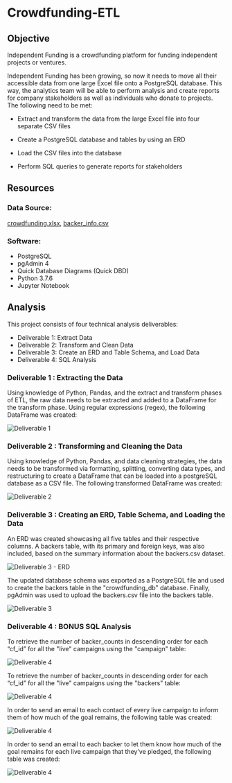 # Crowdfunding-ETL

## Objective

Independent Funding is a crowdfunding platform for funding independent projects or ventures.

Independent Funding has been growing, so now it needs to move all their accessible data from one large Excel file onto a PostgreSQL database. This way, the analytics team will be able to perform analysis and create reports for company stakeholders as well as individuals who donate to projects. The following need to be met:

* Extract and transform the data from the large Excel file into four separate CSV files

* Create a PostgreSQL database and tables by using an ERD

* Load the CSV files into the database

* Perform SQL queries to generate reports for stakeholders

## Resources

### Data Source: 

[crowdfunding.xlsx](https://github.com/doliver231/Crowdfunding-ETL/blob/main/crowdfunding.xlsx), 
[backer_info.csv](https://github.com/doliver231/Crowdfunding-ETL/blob/main/backer_info.csv)

### Software:

* PostgreSQL
* pgAdmin 4
* Quick Database Diagrams (Quick DBD)
* Python 3.7.6
* Jupyter Notebook

## Analysis

This project consists of four technical analysis deliverables:

* Deliverable 1: Extract Data
* Deliverable 2: Transform and Clean Data
* Deliverable 3: Create an ERD and Table Schema, and Load Data
* Deliverable 4: SQL Analysis

### Deliverable 1 : Extracting the Data

Using knowledge of Python, Pandas, and the extract and transform phases of ETL, the raw data needs to be extracted and added to a DataFrame for the transform phase. Using regular expressions (regex), the following DataFrame was created:

![Deliverable 1](https://github.com/doliver231/Crowdfunding-ETL/blob/main/Images/Deliverable1_backersDF.png)

### Deliverable 2 : Transforming and Cleaning the Data

Using knowledge of Python, Pandas, and data cleaning strategies, the data needs to be transformed via formatting, splitting, converting data types, and restructuring to create a DataFrame that can be loaded into a postgreSQL database as a CSV file. The following transformed DataFrame was created:

![Deliverable 2](https://github.com/doliver231/Crowdfunding-ETL/blob/main/Images/Deliverable2_backersDF_usingRegex.png)

### Deliverable 3 : Creating an ERD, Table Schema, and Loading the Data

An ERD was created showcasing all five tables and their respective columns. A backers table, with its primary and foreign keys, was also included, based on the summary information about the backers.csv dataset. 

![Deliverable 3 - ERD](https://github.com/doliver231/Crowdfunding-ETL/blob/main/crowdfunding_db_relationships.png)

The updated database schema was exported as a PostgreSQL file and used to create the backers table in the "crowdfunding_db" database. Finally, pgAdmin was used to upload the backers.csv file into the backers table.

![Deliverable 3](https://github.com/doliver231/Crowdfunding-ETL/blob/main/Images/Deliverable3_backers_table.png)


### Deliverable 4 : BONUS SQL Analysis

To retrieve the number of backer_counts in descending order for each “cf_id” for all the "live" campaigns using the "campaign" table:

![Deliverable 4](https://github.com/doliver231/Crowdfunding-ETL/blob/main/Images/Deliverable4_backerscount1.png)

To retrieve the number of backer_counts in descending order for each “cf_id” for all the "live" campaigns using the "backers" table:

![Deliverable 4](https://github.com/doliver231/Crowdfunding-ETL/blob/main/Images/Deliverable4_backerscount2.png)

In order to send an email to each contact of every live campaign to inform them of how much of the goal remains, the following table was created:

![Deliverable 4](https://github.com/doliver231/Crowdfunding-ETL/blob/main/Images/Deliverable4_contactgoals.png)

In order to send an email to each backer to let them know how much of the goal remains for each live campaign that they’ve pledged, the following table was created:

![Deliverable 4](https://github.com/doliver231/Crowdfunding-ETL/blob/main/Images/Deliverable4_backergoals.png)
